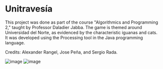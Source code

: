 
# Unitravesía
This project was done as part of the course "Algorithmics and Programming 2," taught by Professor Daladier Jabba. The game is themed around Universidad del Norte, as evidenced by the characteristic iguanas and cats. It was developed using the Processing tool in the Java programming language.

Credits: Alexander Rangel, Jose Peña, and Sergio Rada.

![image](https://github.com/Alex-rv150/Unitravesia/assets/63737523/78596012-e1a1-4d54-b47e-027b398f0eb1)
![image](https://github.com/Alex-rv150/Unitravesia/assets/63737523/12cd95a0-a24e-435c-b9a4-a8db5d6b54d8)


